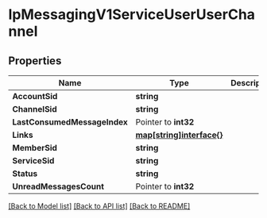 # IpMessagingV1ServiceUserUserChannel

## Properties

Name | Type | Description | Notes
------------ | ------------- | ------------- | -------------
**AccountSid** | **string** |  | [optional] 
**ChannelSid** | **string** |  | [optional] 
**LastConsumedMessageIndex** | Pointer to **int32** |  | [optional] 
**Links** | [**map[string]interface{}**](.md) |  | [optional] 
**MemberSid** | **string** |  | [optional] 
**ServiceSid** | **string** |  | [optional] 
**Status** | **string** |  | [optional] 
**UnreadMessagesCount** | Pointer to **int32** |  | [optional] 

[[Back to Model list]](../README.md#documentation-for-models) [[Back to API list]](../README.md#documentation-for-api-endpoints) [[Back to README]](../README.md)


